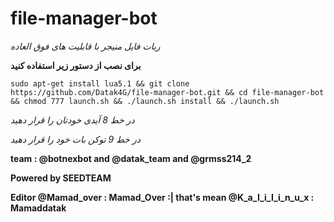 # file-manager-bot

*ربات فایل منیجر با قابلیت های فوق العاده*

**برای نصب از دستور زیر استفاده کنید**

``sudo apt-get install lua5.1 && git clone https://github.com/Datak4G/file-manager-bot.git && cd file-manager-bot && chmod 777 launch.sh && ./launch.sh install && ./launch.sh``

_در خط 8 آیدی خودتان را قرار دهید_

_در خط 9 توکن بات خود را قرار دهید_

**team : @botnexbot and @datak_team and @grmss214_2**

**Powered by SEEDTEAM**

**Editor @Mamad_over : Mamad_Over :| that's mean @K_a_I_i_I_i_n_u_x : Mamaddatak**
